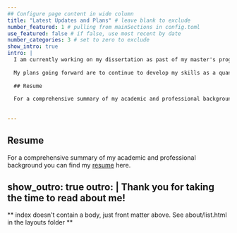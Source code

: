 ```yaml
---
## Configure page content in wide column
title: "Latest Updates and Plans" # leave blank to exclude
number_featured: 1 # pulling from mainSections in config.toml
use_featured: false # if false, use most recent by date
number_categories: 3 # set to zero to exclude
show_intro: true
intro: |
  I am currently working on my dissertation as past of my master's programme.  I am investigating the use of machine learning techniques - such as k-means clustering and self-organising maps - in predicting the survival capacity of mutual funds.
  
  My plans going forward are to continue to develop my skills as a quantitative analysts.  I aim to continue my research into the applications of machine learning techniques in investment management by pursuing PhD study in North America.
  
  ## Resume
  
  For a comprehensive summary of my academic and professional background you can find my resume here.
  
  
---  
```

  
## Resume

For a comprehensive summary of my academic and professional background you can find my [resume](https://www.johnrobininston.com/resume/) here.

show_outro: true
outro: |
  <i class="fas fa-glass-cheers pr2"></i>Thank you for taking the time to read about me!
---

** index doesn't contain a body, just front matter above.
See about/list.html in the layouts folder **